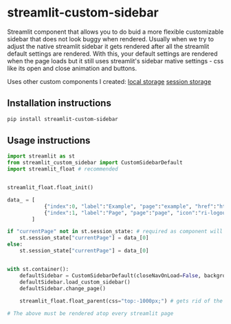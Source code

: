 # streamlit-custom-sidebar

Streamlit component that allows you to do buid a more flexible customizable sidebar that does not look buggy when rendered. Usually when we try to adjust the native streamlit sidebar it gets rendered after all the streamlit default settings are rendered. With this, your default settings are rendered when the page loads but it still uses streamlit's sidebar mative settings - css like its open and close animation and buttons.  

Uses other custom components I created:
[local storage](https://pypi.org/project/streamlit-local-storage/)
[session storage](https://pypi.org/project/streamlit-browser-session-storage/)

## Installation instructions

```sh
pip install streamlit-custom-sidebar
```

## Usage instructions

```python
import streamlit as st
from streamlit_custom_sidebar import CustomSidebarDefault
import streamlit_float # recommended


streamlit_float.float_init()

data_ = [
            {"index":0, "label":"Example", "page":"example", "href":"http://localhost:8501/"},
            {"index":1, "label":"Page", "page":"page", "icon":"ri-logout-box-r-line", "href":"http://localhost:8501/page"}
        ]

if "currentPage" not in st.session_state: # required as component will be looking for this in session state to change page via `switch_page`
    st.session_state["currentPage"] = data_[0] 
else:
    st.session_state["currentPage"] = data_[0] 


with st.container():
    defaultSidebar = CustomSidebarDefault(closeNavOnLoad=False, backgroundColor="brown", loadPageName="example", data=data_, LocalOrSessionStorage=1, serverRendering=False, webMedium="local") 
    defaultSidebar.load_custom_sidebar()
    defaultSidebar.change_page()
    
    streamlit_float.float_parent(css="top:-1000px;") # gets rid of the whitespace created from the iframes used to build the component - no big forehead.

# The above must be rendered atop every streamlit page

```